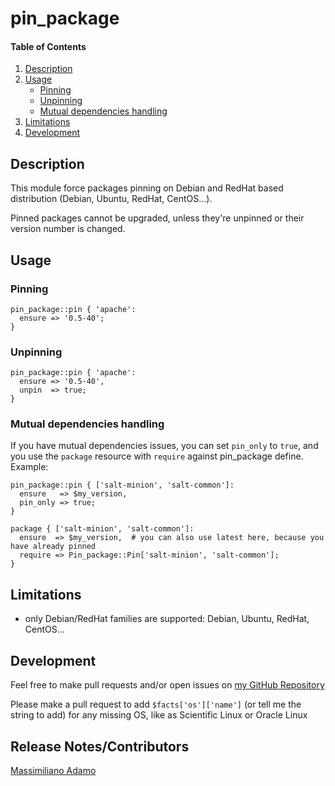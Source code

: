 # pin_package

#### Table of Contents

1. [Description](#description)
1. [Usage](#usage)
    * [Pinning](#pinning)
    * [Unpinning](#unpinning)
    * [Mutual dependencies handling](#mutual-dependencies-handling)
1. [Limitations](#limitations)
1. [Development](#development)

## Description

This module force packages pinning on Debian and RedHat based distribution (Debian, Ubuntu, RedHat, CentOS...).

Pinned packages cannot be upgraded, unless they're unpinned or their version number is changed.

## Usage

### Pinning

```puppet
pin_package::pin { 'apache':
  ensure => '0.5-40';
}
```

### Unpinning

```puppet
pin_package::pin { 'apache':
  ensure => '0.5-40',
  unpin  => true;
}
```

### Mutual dependencies handling

If you have mutual dependencies issues, you can set `pin_only` to `true`, and you use the `package` resource with `require` against pin_package define. Example:

```puppet
pin_package::pin { ['salt-minion', 'salt-common']:
  ensure   => $my_version,
  pin_only => true;
}

package { ['salt-minion', 'salt-common']:
  ensure  => $my_version,  # you can also use latest here, because you have already pinned
  require => Pin_package::Pin['salt-minion', 'salt-common'];
}
```

## Limitations

* only Debian/RedHat families are supported: Debian, Ubuntu, RedHat, CentOS...

## Development

Feel free to make pull requests and/or open issues on [my GitHub Repository](https://github.com/maxadamo/pin_package)

Please make a pull request to add `$facts['os']['name']` (or tell me the string to add) for any missing OS, like as Scientific Linux or Oracle Linux

## Release Notes/Contributors

[Massimiliano Adamo](mailto:maxadamo@gmail.com)
